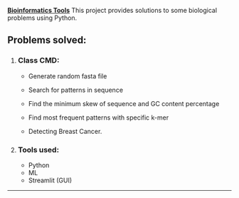 [**Bioinformatics Tools**](https://github.com/hebamuh68/Bioinformatics-Projects/tree/main/Bioinformatics%20Tools)
This project provides solutions to some biological problems using Python.

## **Problems solved:**

1. ### **Class CMD:** 

   - Generate random fasta file

   - Search for patterns in sequence

   - Find the minimum skew of sequence and GC content percentage

   - Find most frequent patterns with specific k-mer

   - Detecting Breast Cancer.

     

2. ### ****Tools used:****

   - Python
   - ML
   - Streamlit (GUI)

------
